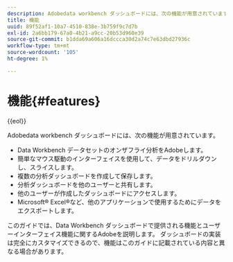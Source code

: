 ```yaml
---
description: Adobedata workbench ダッシュボードには、次の機能が用意されています。
title: 機能
uuid: 89f52af1-10a7-4510-838e-3b759f9c7d7b
exl-id: 2a6bb179-67a0-4b21-a9cc-20b53d960e39
source-git-commit: b1dda69a606a16dccca30d2a74c7e63dbd27936c
workflow-type: tm+mt
source-wordcount: '105'
ht-degree: 1%

---
```


# 機能{#features}

{{eol}}

Adobedata workbench ダッシュボードには、次の機能が用意されています。

* Data Workbench データセットのオンザフライ分析をAdobeします。
* 簡単なマウス駆動のインターフェイスを使用して、データをドリルダウンし、スライスします。
* 複数の分析ダッシュボードを作成して保存します。
* 分析ダッシュボードを他のユーザーと共有します。
* 他のユーザーが作成したダッシュボードにアクセスします。
* Microsoft® Excel®など、他のアプリケーションで使用するためにデータをエクスポートします。

このガイドでは、Data Workbench ダッシュボードで提供される機能とユーザーインターフェイス機能に関するAdobeを説明します。 ダッシュボードの実装は完全にカスタマイズできるので、機能はこのガイドに記載されている内容と異なる場合があります。
